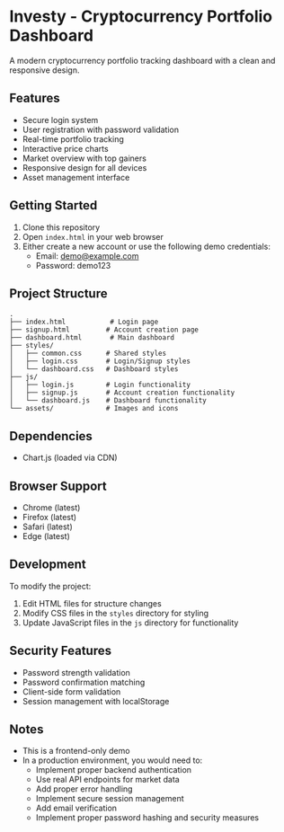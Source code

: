 # Investy - Cryptocurrency Portfolio Dashboard

A modern cryptocurrency portfolio tracking dashboard with a clean and responsive design.

## Features

- Secure login system
- User registration with password validation
- Real-time portfolio tracking
- Interactive price charts
- Market overview with top gainers
- Responsive design for all devices
- Asset management interface

## Getting Started

1. Clone this repository
2. Open `index.html` in your web browser
3. Either create a new account or use the following demo credentials:
   - Email: demo@example.com
   - Password: demo123

## Project Structure

```
.
├── index.html           # Login page
├── signup.html         # Account creation page
├── dashboard.html       # Main dashboard
├── styles/
│   ├── common.css      # Shared styles
│   ├── login.css       # Login/Signup styles
│   └── dashboard.css   # Dashboard styles
├── js/
│   ├── login.js        # Login functionality
│   ├── signup.js       # Account creation functionality
│   └── dashboard.js    # Dashboard functionality
└── assets/             # Images and icons
```

## Dependencies

- Chart.js (loaded via CDN)

## Browser Support

- Chrome (latest)
- Firefox (latest)
- Safari (latest)
- Edge (latest)

## Development

To modify the project:

1. Edit HTML files for structure changes
2. Modify CSS files in the `styles` directory for styling
3. Update JavaScript files in the `js` directory for functionality

## Security Features

- Password strength validation
- Password confirmation matching
- Client-side form validation
- Session management with localStorage

## Notes

- This is a frontend-only demo
- In a production environment, you would need to:
  - Implement proper backend authentication
  - Use real API endpoints for market data
  - Add proper error handling
  - Implement secure session management
  - Add email verification
  - Implement proper password hashing and security measures 